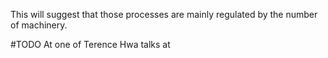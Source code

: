 This will suggest that those processes are mainly regulated by the number of machinery.


#TODO At one of Terence Hwa talks at 